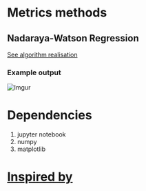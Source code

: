 # Metrics methods

## Nadaraya-Watson Regression
[See algorithm realisation](https://github.com/Zaroymi/metrics-methods-ml/blob/master/nadaraya_watson_regression.ipynb)

### Example output
![Imgur](https://i.imgur.com/hzfHZHZ.png)

# Dependencies
1. jupyter notebook
2. numpy
3. matplotlib
# [Inspired by](https://www.youtube.com/watch?v=mCJcRDIY4TI)
